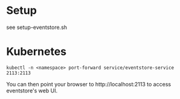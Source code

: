 # Setup

see setup-eventstore.sh

# Kubernetes

`kubectl -n <namespace> port-forward service/eventstore-service 2113:2113`

You can then point your browser to http://localhost:2113 to access eventstore's web UI.

